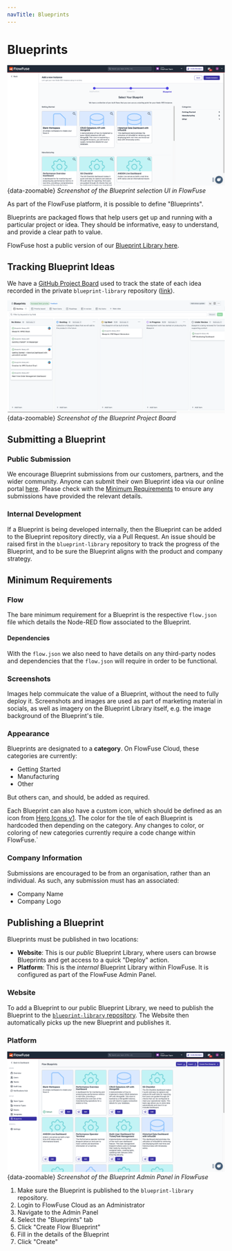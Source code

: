 ```yaml
---
navTitle: Blueprints
---
```

# Blueprints

![Screenshot of the Blueprint selection UI in FlowFuse](../images/development/screenshot-blueprints.png){data-zoomable}
_Screenshot of the Blueprint selection UI in FlowFuse_

As part of the FlowFuse platform, it is possible to define "Blueprints".

Blueprints are packaged flows that help users get up and running with a particular project or idea. They should be informative, easy to understand, and provide a clear path to value.

FlowFuse host a public version of our [Blueprint Library here](https://flowfuse.com/blueprints/).

## Tracking Blueprint Ideas

We have a [GitHub Project Board](https://github.com/orgs/FlowFuse/projects/28/views/1) used to track the state of each idea recorded in the private `blueprint-library` repository ([link](https://github.com/FlowFuse/blueprint-library/issues)).

![Screenshot of the Blueprint Project Board](../images/development/screenshot-blueprints-pm.png){data-zoomable}
_Screenshot of the Blueprint Project Board_

## Submitting a Blueprint

### Public Submission

We encourage Blueprint submissions from our customers, partners, and the wider community. Anyone can submit their own Blueprint idea via our online portal [here](https://flowfuse.com/blueprints/submit/). Please check with the [Minimum Requirements](#minimum-requirements) to ensure any submissions have provided the relevant details.

### Internal Development

If a Blueprint is being developed internally, then the Blueprint can be added to the Blueprint repository directly, via a Pull Request. An issue should be raised first in the `blueprint-library` repository to track the progress of the Blueprint, and to be sure the Blueprint aligns with the product and company strategy.

## Minimum Requirements

### Flow

The bare minimum requirement for a Blueprint is the respective `flow.json` file which details the Node-RED flow associated to the Blueprint.

#### Dependencies

With the `flow.json` we also need to have details on any third-party nodes and dependencies that the `flow.json` will require in order to be functional.

### Screenshots

Images help commuicate the value of a Blueprint, without the need to fully deploy it. Screenshots and images are used as part of marketing material in socials, as well as imagery on the Blueprint Library itself, e.g. the image background of the Blueprint's tile.

### Appearance

Blueprints are designated to a **category**. On FlowFuse Cloud, these categories are currently:

- Getting Started
- Manufacturing
- Other

But others can, and should, be added as required.

Each Blueprint can also have a custom icon, which should be defined as an icon from [Hero Icons v1](https://v1.heroicons.com/). The color for the tile of each Blueprint is hardcoded then depending on the category. Any changes to color, or coloring of new categories currently require a code change within FlowFuse.`

### Company Information

Submissions are encouraged to be from an organisation, rather than an individual. As such, any submission must has an associated:

- Company Name
- Company Logo

## Publishing a Blueprint

Blueprints must be published in two locations:

- **Website**: This is our _public_ Blueprint Library, where users can browse Blueprints and get access to a quick "Deploy" action.
- **Platform**: This is the _internal_ Blueprint Library within FlowFuse. It is configured as part of the FlowFuse Admin Panel.

### Website

To add a Blueprint to our public Blueprint Library, we need to publish the Blueprint to the [`blueprint-library` repository](https://github.com/FlowFuse/blueprint-library). The Website then automatically picks up the new Blueprint and publishes it.

### Platform

![Screenshot of the Blueprint Admin Panel in FlowFuse](../images/development/screenshot-blueprints-admin.png){data-zoomable}
_Screenshot of the Blueprint Admin Panel in FlowFuse_

1. Make sure the Blueprint is published to the `blueprint-library` repository.
2. Login to FlowFuse Cloud as an Administrator
3. Navigate to the Admin Panel
4. Select the "Blueprints" tab
5. Click "Create Flow Blueprint"
6. Fill in the details of the Blueprint
7. Click "Create"